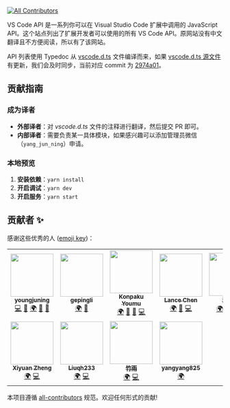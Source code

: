 <!-- ALL-CONTRIBUTORS-BADGE:START - Do not remove or modify this section -->
[![All Contributors](https://img.shields.io/badge/all_contributors-10-orange.svg?style=flat-square)](#contributors-)
<!-- ALL-CONTRIBUTORS-BADGE:END -->

VS Code API 是一系列你可以在 Visual Studio Code 扩展中调用的 JavaScript API。这个站点列出了扩展开发者可以使用的所有 VS Code API。原网站没有中文翻译且不方便阅读，所以有了该网站。

API 列表使用 Typedoc 从 [vscode.d.ts](https://github.com/youngjuning/vscode-api/blob/main/vscode.d.ts) 文件编译而来，如果 [vscode.d.ts 源文件](https://github.com/microsoft/vscode/blob/main/src/vs/vscode.d.ts) 有更新，我们会及时同步，当前对应 commit 为 [2974a01](https://github.com/microsoft/vscode/commit/2974a014fd33f4a109aad6ed0f3e46fe93bfc794#diff-f127724f8c5dbf0c8371ad0a100f8a9bc0a398b6b8ec29aa6cd7f265bd01a096)。

## 贡献指南

### 成为译者

- **外部译者**：对 *vscode.d.ts* 文件的注释进行翻译，然后提交 PR 即可。
- **内部译者**：需要负责某一具体模块，如果感兴趣可以添加管理员微信（`yang_jun_ning`）申请。

### 本地预览

1. **安装依赖**：`yarn install`
2. **开启调试**：`yarn dev`
3. **开启服务**：`yarn start`

## 贡献者 ✨

感谢这些优秀的人 ([emoji key](https://allcontributors.org/docs/en/emoji-key))：

<!-- ALL-CONTRIBUTORS-LIST:START - Do not remove or modify this section -->
<!-- prettier-ignore-start -->
<!-- markdownlint-disable -->
<table>
  <tr>
    <td align="center"><a href="https://github.com/youngjuning"><img src="https://avatars.githubusercontent.com/u/13204332?v=4?s=100" width="100px;" alt=""/><br /><sub><b>youngjuning</b></sub></a><br /><a href="https://github.com/vscode-cn/vscode-api-cn/commits?author=youngjuning" title="Code">💻</a> <a href="#maintenance-youngjuning" title="Maintenance">🚧</a> <a href="#translation-youngjuning" title="Translation">🌍</a> <a href="https://github.com/vscode-cn/vscode-api-cn/commits?author=youngjuning" title="Documentation">📖</a> <a href="#ideas-youngjuning" title="Ideas, Planning, & Feedback">🤔</a></td>
    <td align="center"><a href="https://github.com/gepingli"><img src="https://avatars.githubusercontent.com/u/29964332?v=4?s=100" width="100px;" alt=""/><br /><sub><b>gepingli</b></sub></a><br /><a href="#translation-gepingli" title="Translation">🌍</a> <a href="#ideas-gepingli" title="Ideas, Planning, & Feedback">🤔</a></td>
    <td align="center"><a href="http://saber2pr.top"><img src="https://avatars.githubusercontent.com/u/40260564?v=4?s=100" width="100px;" alt=""/><br /><sub><b>Konpaku Youmu</b></sub></a><br /><a href="#translation-Saber2pr" title="Translation">🌍</a> <a href="#ideas-Saber2pr" title="Ideas, Planning, & Feedback">🤔</a> <a href="#maintenance-Saber2pr" title="Maintenance">🚧</a> <a href="https://github.com/vscode-cn/vscode-api-cn/commits?author=Saber2pr" title="Code">💻</a></td>
    <td align="center"><a href="https://github.com/Imchenlong"><img src="https://avatars.githubusercontent.com/u/13520451?v=4?s=100" width="100px;" alt=""/><br /><sub><b>Lance Chen</b></sub></a><br /><a href="#translation-Imchenlong" title="Translation">🌍</a> <a href="#maintenance-Imchenlong" title="Maintenance">🚧</a> <a href="https://github.com/vscode-cn/vscode-api-cn/commits?author=Imchenlong" title="Code">💻</a></td>
    <td align="center"><a href="https://github.com/pan463859"><img src="https://avatars.githubusercontent.com/u/32640880?v=4?s=100" width="100px;" alt=""/><br /><sub><b>潘小安</b></sub></a><br /><a href="#translation-pan463859" title="Translation">🌍</a> <a href="#maintenance-pan463859" title="Maintenance">🚧</a> <a href="#ideas-pan463859" title="Ideas, Planning, & Feedback">🤔</a> <a href="https://github.com/vscode-cn/vscode-api-cn/commits?author=pan463859" title="Code">💻</a></td>
    <td align="center"><a href="https://www.zhihu.com/people/tec-van"><img src="https://avatars.githubusercontent.com/u/84165678?v=4?s=100" width="100px;" alt=""/><br /><sub><b>tecvan</b></sub></a><br /><a href="#translation-Tecvan-fe" title="Translation">🌍</a></td>
  </tr>
  <tr>
    <td align="center"><a href="https://github.com/sherry-zxy"><img src="https://avatars.githubusercontent.com/u/36014195?v=4?s=100" width="100px;" alt=""/><br /><sub><b>Xiyuan Zheng</b></sub></a><br /><a href="#translation-sherry-zxy" title="Translation">🌍</a> <a href="https://github.com/vscode-cn/vscode-api-cn/commits?author=sherry-zxy" title="Code">💻</a></td>
    <td align="center"><a href="https://juejin.cn/user/3993025017037309/posts"><img src="https://avatars.githubusercontent.com/u/43341115?v=4?s=100" width="100px;" alt=""/><br /><sub><b>Liuqh233</b></sub></a><br /><a href="#translation-liuqh0609" title="Translation">🌍</a> <a href="https://github.com/vscode-cn/vscode-api-cn/commits?author=liuqh0609" title="Code">💻</a></td>
    <td align="center"><a href="https://github.com/cxk0831"><img src="https://avatars.githubusercontent.com/u/34495411?v=4?s=100" width="100px;" alt=""/><br /><sub><b>竹雨</b></sub></a><br /><a href="#translation-cxk0831" title="Translation">🌍</a> <a href="https://github.com/vscode-cn/vscode-api-cn/commits?author=cxk0831" title="Code">💻</a></td>
    <td align="center"><a href="https://github.com/yangyang825"><img src="https://avatars.githubusercontent.com/u/84166052?v=4?s=100" width="100px;" alt=""/><br /><sub><b>yangyang825</b></sub></a><br /><a href="#translation-yangyang825" title="Translation">🌍</a></td>
  </tr>
</table>

<!-- markdownlint-restore -->
<!-- prettier-ignore-end -->

<!-- ALL-CONTRIBUTORS-LIST:END -->

本项目遵循 [all-contributors](https://github.com/all-contributors/all-contributors) 规范。欢迎任何形式的贡献!
